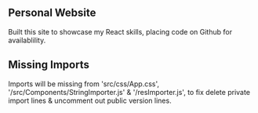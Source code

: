 ## Personal Website

Built this site to showcase my React skills, placing code on Github for availablility.

## Missing Imports

Imports will be missing from 'src/css/App.css', '/src/Components/StringImporter.js' & '/resImporter.js', to fix delete private import lines & uncomment out public version lines.
